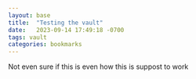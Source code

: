 ```yaml
---
layout: base
title:  "Testing the vault"
date:   2023-09-14 17:49:18 -0700
tags: vault
categories: bookmarks
---
```


Not even sure if this is even how this is suppost to work